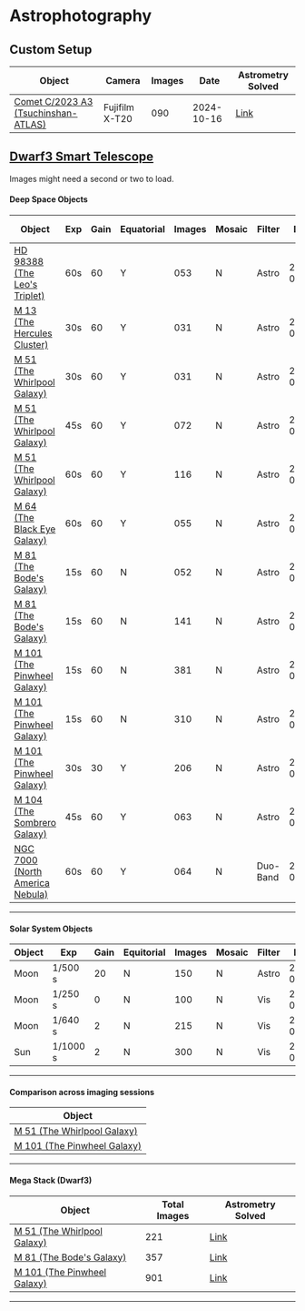 # Astrophotography

## Custom Setup
| Object | Camera | Images | Date | Astrometry Solved | 
|--------|--------|--------|------|-------------------|
| [Comet C/2023 A3 (Tsuchinshan-ATLAS)](./fujixt20_siril/AK_CometA3_90stack_10162024.png) | Fujifilm X-T20 | 090 | 2024-10-16 | [Link](https://nova.astrometry.net/user_images/12804569#annotated)


<p></p>


## [Dwarf3 Smart Telescope](https://dwarflab.com/)
Images might need a second or two to load.

#### Deep Space Objects

| Object                         | Exp | Gain | Equatorial | Images  | Mosaic | Filter    | Date           | Astrometry Solved | 
| ------------------------------ | --- | ---- | ---------- | ------- | ------ | --------- | -------------- | --- |
| [HD 98388 (The Leo's Triplet)](./dwarf3smarttelescope/AK_HD98388_53stack_60s_60gain_astro_eq_05212025.png) | 60s | 60 | Y | 053  | N  | Astro | 2025-05-21 | [Link](https://nova.astrometry.net/user_images/12789762#annotated) |
| [M 13 (The Hercules Cluster)](./dwarf3smarttelescope/AK_M13_31stack_30s_60gain_astro_eq_05212025.png) | 30s | 60 | Y | 031  | N  | Astro | 2025-05-21 | [Link](https://nova.astrometry.net/user_images/12789902#annotated) |
| [M 51 (The Whirlpool Galaxy)](./dwarf3smarttelescope/AK_M51_31stack_30s_60gain_astro_eq_05212025.png) | 30s | 60 | Y | 031  | N  | Astro | 2025-05-21 | |
| [M 51 (The Whirlpool Galaxy)](./dwarf3smarttelescope/AK_M51_72stack_45s_60gain_astro_eq_05212025.png) | 45s | 60 | Y | 072  | N  | Astro | 2025-05-21 | |
| [M 51 (The Whirlpool Galaxy)](./dwarf3smarttelescope/AK_M51_116stack_60s_60gain_astro_eq_05302025.png) | 60s | 60 | Y | 116  | N  | Astro | 2025-05-30 | [Link](https://nova.astrometry.net/user_images/12789690#annotated) |
| [M 64 (The Black Eye Galaxy)](./dwarf3smarttelescope/AK_M64_55stack_60s_60gain_astro_eq_05302025.png) | 60s | 60 | Y | 055  | N  | Astro | 2025-05-30 | [Link](https://nova.astrometry.net/user_images/12789919#annotated) |
| [M 81 (The Bode's Galaxy)](./dwarf3smarttelescope/AK_M81_M82_52stack_15s_60gain_astro_noeq_05042025.png) | 15s | 60 | N | 052  | N  | Astro | 2025-05-04 | |
| [M 81 (The Bode's Galaxy)](./dwarf3smarttelescope/AK_M81_M82_141stack_15s_60gain_astro_noeq_05072025.png) | 15s | 60 | N | 141  | N  | Astro | 2025-05-07 | [Link](https://nova.astrometry.net/user_images/12789767#annotated) |
| [M 101 (The Pinwheel Galaxy)](./dwarf3smarttelescope/AK_M101_381stack_15s_60gain_astro_noeq_05032025.png) | 15s | 60 | N | 381  | N  | Astro | 2025-05-03 | |
| [M 101 (The Pinwheel Galaxy)](./dwarf3smarttelescope/AK_M101_310stack_15s_60gain_astro_noeq_05092025.png) | 15s | 60 | N | 310  | N  | Astro | 2025-05-09 | |
| [M 101 (The Pinwheel Galaxy)](./dwarf3smarttelescope/AK_M101_206stack_30s_30gain_astro_eq_05202025.png) | 30s | 30 | Y | 206  | N  | Astro | 2025-05-20 | [Link](https://nova.astrometry.net/user_images/12789797#annotated) |
| [M 104 (The Sombrero Galaxy)](./dwarf3smarttelescope/AK_M104_63stack_45s_60gain_astro_eq_05212025.png) | 45s | 60 | Y | 063  | N  | Astro | 2025-05-21 | [Link](https://nova.astrometry.net/user_images/12789804#annotated) |
| [NGC 7000 (North America Nebula)](./dwarf3smarttelescope/AK_NGC7000_64stack_60s_60gain_duoband_eq_05312025.png)| 60s | 60   | Y      | 064  | N  | Duo-Band | 2025-05-31 | [Link](https://nova.astrometry.net/user_images/12789715#annotated)|

---

#### Solar System Objects

| Object | Exp        | Gain | Equitorial | Images | Mosaic | Filter | Date       |
| ------ | ---------- | ---- | ---------- | ------ | ------ | ------ | ---------- |
| Moon   | 1/500 s     | 20   | N          | 150    | N      | Astro  | 2025-05-07 |
| Moon   | 1/250 s     | 0    | N          | 100    | N      | Vis    | 2025-05-09 |
| Moon   | 1/640 s | 2    | N          | 215    | N      | Vis    | 2025-05-11 |
| Sun    | 1/1000 s     | 2    | N          | 300    | N      | Vis    | 2025-05-07 |

---

#### Comparison across imaging sessions
| Object | 
|--------|
| [M 51 (The Whirlpool Galaxy)](./dwarf3smarttelescope/AK_M51_comparison.png) |
| [M 101 (The Pinwheel Galaxy)](./dwarf3smarttelescope/AK_M101_comparison.png) |

---

#### Mega Stack (Dwarf3)
| Object | Total Images | Astrometry Solved |
|--------|-------------------|---|
| [M 51 (The Whirlpool Galaxy)](./dwarf3smarttelescope/AK_M51_megastack221.png) | 221  | [Link](https://nova.astrometry.net/user_images/12803800#annotated) |
| [M 81 (The Bode's Galaxy)](./dwarf3smarttelescope/AK_M81_megastack357.png) | 357 | [Link](https://nova.astrometry.net/user_images/12803774#annotated) |
| [M 101 (The Pinwheel Galaxy)](./dwarf3smarttelescope/AK_M101_megastack901.png) | 901 | [Link](https://nova.astrometry.net/user_images/12803795#annotated) |

---
